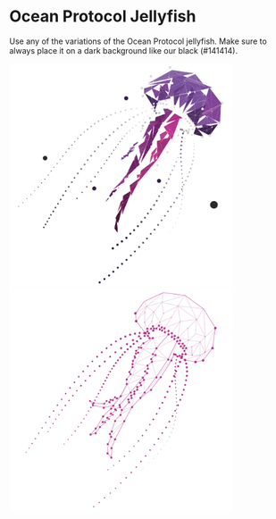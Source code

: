 # Ocean Protocol Jellyfish

Use any of the variations of the Ocean Protocol jellyfish. Make sure to always place it on a dark background like our black (#141414).

<img src="jellyfish-full.svg" width="400" />
<img src="jellyfish-grid.svg" width="400" />